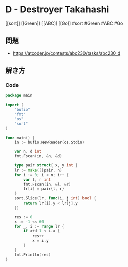 # D - Destroyer Takahashi
[[sort]] [[Green]] [[ABC]] [[Go]]
#sort #Green #ABC #Go 

## 問題
- https://atcoder.jp/contests/abc230/tasks/abc230_d

## 解き方
### Code
```go
package main

import (
	"bufio"
	"fmt"
	"os"
	"sort"
)

func main() {
	in := bufio.NewReader(os.Stdin)

	var n, d int
	fmt.Fscan(in, &n, &d)

	type pair struct{ x, y int }
	lr := make([]pair, n)
	for i := 0; i < n; i++ {
		var l, r int
		fmt.Fscan(in, &l, &r)
		lr[i] = pair{l, r}
	}
	sort.Slice(lr, func(i, j int) bool {
		return lr[i].y < lr[j].y
	})

	res := 0
	x := -1 << 60
	for _, i := range lr {
		if x+d-1 < i.x {
			res++
			x = i.y
		}
	}
	fmt.Println(res)
}
```